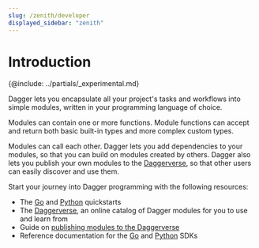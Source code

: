 ```yaml
---
slug: /zenith/developer
displayed_sidebar: "zenith"
---
```


# Introduction

{@include: ../partials/_experimental.md}

Dagger lets you encapsulate all your project's tasks and workflows into simple modules, written in your programming language of choice.

Modules can contain one or more functions. Module functions can accept and return both basic built-in types and more complex custom types.

Modules can call each other. Dagger lets you add dependencies to your modules, so that you can build on modules created by others. Dagger also lets you publish your own modules to the [Daggerverse](https://daggerverse.dev), so that other users can easily discover and use them.

Start your journey into Dagger programming with the following resources:

- The [Go](./go/525021-quickstart.md) and [Python](./python/419481-quickstart.md) quickstarts
- The [Daggerverse](https://daggerverse.dev), an online catalog of Dagger modules for you to use and learn from
- Guide on [publishing modules to the Daggerverse](../821742-publishing-modules.md)
- Reference documentation for the [Go](https://pkg.go.dev/dagger.io/dagger) and [Python](https://dagger-io.readthedocs.org/) SDKs

